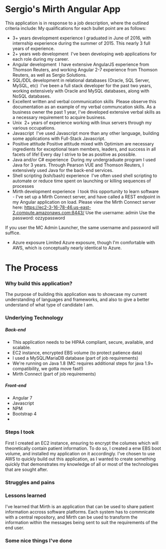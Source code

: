 # Sergio's Mirth Angular App

This application is in response to a job description, where the outlined criteria include:
My qualifications for each bullet point are as follows:

- 3+ years development experience
I graduated in June of 2016, with internship experience during the summer of 2015. This nearly 3 full years of experience.
- 2+ years web development 
I've been developing web applications for each role during my career.
- Angular development 
I have extensive AngularJS experience from Thomson Reuters, and working Angular 2-7 experience from Thomson Reuters, as well as Sergio Solutions.
- SQL/DDL development in relational databases (Oracle, SQL Server, MySQL, etc) 
I've been a full stack developer for the past two years, working extensively with Oracle and MySQL databases, along with NoSQL databases.
- Excellent written and verbal communication skills 
Please observe this documentation as an example of my verbal communcation skills. As a business owner the past 1 year, I've developed extensive verbal skills as a necessary requirement to acquire business.
- Unix 
2+ years of experience working with linux servers through my various occupations.
- Javascript 
I've used Javascript more than any other language, building some applications with Full-Stack Javascript.
- Positive attitude
Positive attitude mixed with Optimism are necessary ingredients for exceptional team members, leaders, and success in all facets of life! Every day I strive to be as positive as possible.
- Java and/or C# experience 
During my undergraduate program I used Java for 3 years. Through Pearson VUE and Thomson Reuters, I extensively used Java for the back-end services.
- Shell scripting (ksh/bash) experience 
I've often used shell scripting to automate or reduce time spent on launching or killing sequences of processes
- Mirth development experience 
I took this opportunity to learn software - I've set up a Mirth Connect server, and have called a REST endpoint in my Angular application on load. Please view the Mirth Connect server here: https://ec2-3-16-78-46.us-east-2.compute.amazonaws.com:8443/
Use the username: admin
Use the password: ozzypassword

If you user the MC Admin Launcher, the same username and password will suffice.

- Azure exposure
Limited Azure exposure, though I'm comfortable with AWS, which is conceptually nearly identical to Azure.

# The Process
### Why build this application?
The purpose of building this application was to showcase my current understanding of languages and frameworks, and also to give a better understand of what type of candidate I am.
### Underlying Technology
##### Back-end
- This application needs to be HIPAA compliant, secure, available, and scalable. 
- EC2 instance, encrypted EBS volume (to protect patience data)
- I used a MySQL/MariaDB database (part of job requirements)
- We're running on Java 1.8 (MC requires additional steps for java 1.9+ compatibility, we gotta move fast!)
- Mirth Connect (part of job requirements)

##### Front-end
- Angular 7
- Javascript
- NPM
- Bootstrap 4
- 

### Steps I took
First I created an EC2 instance, ensuring to encrypt the columes which will theoretically contain patient information. To do so, I created a enw EBS boot volume, and installed my application on it accordingly.
I've chosen to use AWS to quickly build out this application, as I wanted to create something quickly that demonstrates my knowledge of all or most of the technologies that are sought after.
### Struggles and pains

### Lessons learned
I've learned that Mirth is an application that can be used to share patient information accross software platforms. Each system has to commnicate with a central repository, and Mirth can be used to transform the information within the messages being sent to suit the requirements of the end user.





### Some nice things I've done
